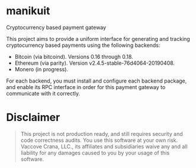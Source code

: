 # manikuit

Cryptocurrency based payment gateway

This project aims to provide a uniform interface for generating and tracking cryptocurrency based payments using
the following backends:

- Bitcoin (via bitcoind). Versions 0.16 through 0.18.
- Ethereum (via parity). Version v2.4.5-stable-76d4064-20190408.
- Monero (in progress).

For each backend, you must install and configure each backend package, and enable its RPC interface in order for this
payment gateway to communicate with it correctly.

# Disclaimer

> This project is not production ready, and still requires security and code correctness audits.
> You use this software at your own risk. Vaccove Crana, LLC., its affiliates and subsidiaries waive
> any and all liability for any damages caused to you by your usage of this software.
